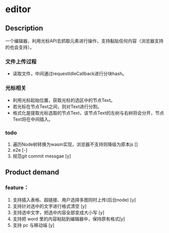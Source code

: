 # editor

## Description
一个编辑器，利用光标API去抓取元素进行操作，支持黏贴任何内容（浏览器支持的也会支持）。

### 文件上传过程 
* 读取文件，中间通过requestIdleCallback进行分块hash。

### 光标相关 
* 利用光标起始位置，获取光标的选区中的节点Text。
* 若光标在节点Text之间，则对Text进行分割。
* 格式化是提取光标选取的节点Text，该节点Text的左树与右树将会分开，节点Text将在中间插入。

### todo
1. 遍历Node树转换为wasm实现，浏览器不支持则降级为原本js []
2. e2e [-]
3. 规范git commit messgae [y]

## Product demand
### feature：
1. 支持插入表格、超链接、用户选择多图同时上传(后台node) [y]
2. 支持针对选中的文字进行格式清空 [y]
3. 支持选中文字，把选中内容全部变成大小写 [y]
4. 支持把 word 里的内容粘贴到编辑器中，保持原有格式[y]
5. 支持 pc 与移动端 [y]